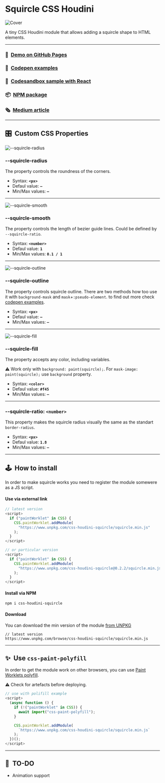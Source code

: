 # Squircle CSS Houdini

![Cover](https://raw.githubusercontent.com/PavelLaptev/squircle-houdini-css/main/README-images/cover.png)

A tiny CSS Houdini module that allows adding a squircle shape to HTML elements.

---

### 🎻  [Demo on GitHub Pages](https://pavellaptev.github.io/squircle-houdini-css/)

### 👾  [Codepen examples](https://codepen.io/collection/XjgQqp)

### 👾  [Codesandbox sample with React](https://codesandbox.io/s/houdini-squircle-react-ithjs1)

### 📦  [NPM package](https://www.npmjs.com/package/css-houdini-squircle)

### 🗞  [Medium article](https://pavellaptev.medium.com/squircles-on-the-web-houdini-to-the-rescue-5ef11f646b72)

---

## 🎛  Custom CSS Properties

![--squircle-radius](https://raw.githubusercontent.com/PavelLaptev/squircle-houdini-css/main/README-images/--squircle-radius.png)

### --squircle-radius

The property controls the roundness of the corners.

- Syntax: **`<px>`**
- Defaul value: **`—`**
- Min/Max values: **`—`**

---

![--squircle-smooth](https://raw.githubusercontent.com/PavelLaptev/squircle-houdini-css/main/README-images/--squircle-smooth.png)

### --squircle-smooth

The property controls the length of bezier guide lines. Could be defined by `--squircle-ratio`.

- Syntax: **`<number>`**
- Defaul value: **`1`**
- Min/Max values: **`0.1 / 1`**

---

![--squircle-outline](https://raw.githubusercontent.com/PavelLaptev/squircle-houdini-css/main/README-images/--squircle-outline.png)

### --squircle-outline

The property controls squircle outline. There are two methods how too use it with `background-mask` and `mask`+`:pseudo-element`. to find out more check [codepen examples](https://codepen.io/collection/XjgQqp).

- Syntax: **`<px>`**
- Defaul value: **`—`**
- Min/Max values: **`—`**

---

![--squircle-fill](https://raw.githubusercontent.com/PavelLaptev/squircle-houdini-css/main/README-images/--squircle-fill.png)

### --squircle-fill

The property accepts any color, including variables.

⚠️ Work only with `background: paint(squircle);`. For `mask-image: paint(squircle);` use `background` property.

- Syntax: **`<color>`**
- Defaul value: **`#f45`**
- Min/Max values: **`—`**

---

### --squircle-ratio: `<number>`

This property makes the squircle radius visually the same as the standart `border-radius`.

- Syntax: **`<px>`**
- Defaul value: **`1.8`**
- Min/Max values: **`—`**

---

## 🕹  How to install

In order to make squircle works you need to register the module somewere as a JS script.

#### Use via external link

```js
// latest version
<script>
  if ("paintWorklet" in CSS) {
    CSS.paintWorklet.addModule(
      "https://www.unpkg.com/css-houdini-squircle/squircle.min.js"
    );
  }
</script>

// or particular version
<script>
  if ("paintWorklet" in CSS) {
    CSS.paintWorklet.addModule(
      "https://www.unpkg.com/css-houdini-squircle@0.2.2/squircle.min.js"
    );
  }
</script>
```

#### Install via NPM

```
npm i css-houdini-squircle
```

#### Download

You can download the min version of the module [from UNPKG](https://www.unpkg.com/browse/css-houdini-squircle/squircle.min.js)

```
// latest version
https://www.unpkg.com/browse/css-houdini-squircle/squircle.min.js
```

---

## ✨  Use `css-paint-polyfill`

In order to get the module work on other browsers, you can use [Paint Worklets polyfill](https://github.com/GoogleChromeLabs/css-paint-polyfill).

⚠️ Check for artefacts before deploying.

```js
// use with polifill example
<script>
  (async function () {
    if (!("paintWorklet" in CSS)) {
      await import("css-paint-polyfill");
    }

    CSS.paintWorklet.addModule(
      `https://www.unpkg.com/css-houdini-squircle/squircle.min.js`
    );
  })();
</script>
```

---

## 🚬  TO-DO

- Animation support
